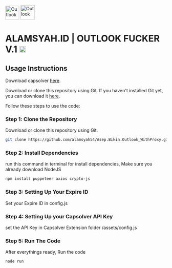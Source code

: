 <img src="https://www.store-alamsyah.id/_next/image?url=%2Ficons%2FAOutlineWhite.webp&w=128&q=75" alt="Outlook" width="43">  <img src="https://upload.wikimedia.org/wikipedia/commons/d/df/Microsoft_Office_Outlook_%282018%E2%80%93present%29.svg" alt="Outlook" width="45">
# ALAMSYAH.ID | OUTLOOK FUCKER V.1 <a href="https://wa.me/6285172010009" target="_blank"><img src="https://img.shields.io/badge/IDR_69K_/Day-blue" alt="Pricing" style="height: 20px;"></a>

## Usage Instructions

Download capsolver [here](https://github.com/capsolver/capsolver-browser-extension/releases).

Download or clone this repository using Git. If you haven't installed Git yet, you can download it [here](https://git-scm.com/downloads).

Follow these steps to use the code:

### Step 1: Clone the Repository

Download or clone this repository using Git.

```bash
git clone https://github.com/alamsyah54/Asep.Bikin.Outlook_WithProxy.git OUTLOOK_FUCKER
```

### Step 2: Install Dependencies

run this command in terminal for install dependencies, Make sure you already download NodeJS

```bash
npm install puppeteer axios crypto-js
```

### Step 3: Setting Up Your Expire ID

Set your Expire ID in config.js

### Step 4: Setting Up your Capsolver API Key 

set the API Key in Capsolver Extension folder /assets/config.js

### Step 5: Run The Code

After everythings ready, Run the code

```bash
node run
```
